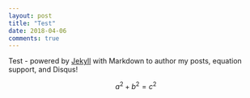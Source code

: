 ```yaml
---
layout: post
title: "Test"
date: 2018-04-06
comments: true
---
```


Test - powered by [Jekyll](http://jekyllrb.com) with Markdown to author my posts, equation support, and Disqus!

$$a^2 + b^2 = c^2$$
